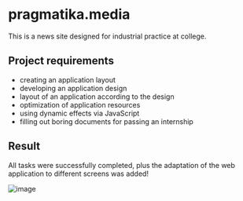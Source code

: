 # pragmatika.media
This is a news site designed for industrial practice at college.

## Project requirements
* creating an application layout
* developing an application design
* layout of an application according to the design
* optimization of application resources
* using dynamic effects via JavaScript
* filling out boring documents for passing an internship

## Result
All tasks were successfully completed, plus the adaptation of the web application to different screens was added!

![image](https://github.com/user-attachments/assets/5e9c8a42-f0f8-418d-88e0-38a58173590d)
